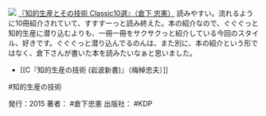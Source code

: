 
[![](https://images-fe.ssl-images-amazon.com/images/I/51rvS3OJlbL._SL160_.jpg)](http://www.amazon.co.jp/exec/obidos/ASIN/B015ZHCN02/choiyaki81-22/ref=nosim)
[『知的生産とその技術 Classic10選』（倉下 忠憲）](http://www.amazon.co.jp/exec/obidos/ASIN/B015ZHCN02/choiyaki81-22/ref=nosim)
読みやすい。流れるように10冊紹介されていて、すすすーっと読み終えた。本の紹介なので、ぐぐぐっと知的生産に潜り込むよりも、一冊一冊をサクサクっと紹介している今回のスタイル、好きです。ぐぐぐっと潜り込んでるのんは、また別に、本の紹介という形ではなく、倉下さんが書いた本を読みたいなぁと思いました。

- [[C『知的生産の技術 (岩波新書)』（梅棹忠夫）]]

#知的生産の技術 

発行：2015
著者： #倉下忠憲 
出版社： #KDP 

